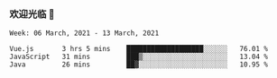 ### 欢迎光临 👋

<!--
**lianganqing/lianganqing** is a ✨ _special_ ✨ repository because its `README.md` (this file) appears on your GitHub profile.

Here are some ideas to get you started:

- 🔭 I’m currently working on ...
- 🌱 I’m currently learning ...
- 👯 I’m looking to collaborate on ...
- 🤔 I’m looking for help with ...
- 💬 Ask me about ...
- 📫 How to reach me: ...
- 😄 Pronouns: ...
- ⚡ Fun fact: ...
-->
<!--START_SECTION:waka-->
```text
Week: 06 March, 2021 - 13 March, 2021

Vue.js       3 hrs 5 mins    ███████████████████░░░░░░   76.01 % 
JavaScript   31 mins         ███▒░░░░░░░░░░░░░░░░░░░░░   13.04 % 
Java         26 mins         ██▓░░░░░░░░░░░░░░░░░░░░░░   10.95 % 
```
<!--END_SECTION:waka-->
